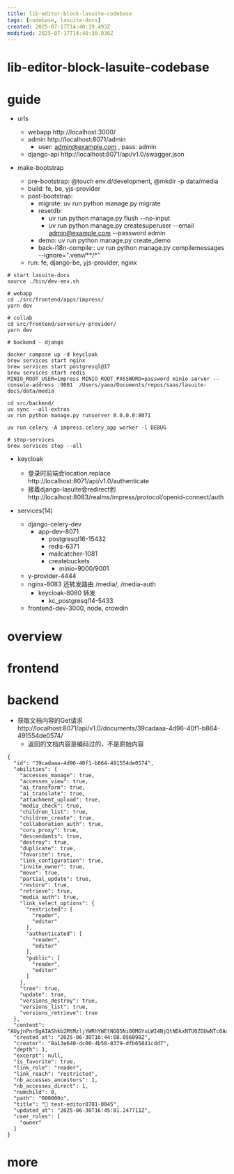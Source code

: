 ```yaml
---
title: lib-editor-block-lasuite-codebase
tags: [codebase, lasuite-docs]
created: 2025-07-17T14:40:19.493Z
modified: 2025-07-17T14:40:30.038Z
---
```


# lib-editor-block-lasuite-codebase

# guide

- urls
  - webapp http://localhost:3000/
  - admin http://localhost:8071/admin
    - user: admin@example.com ,  pass: admin
  - django-api http://localhost:8071/api/v1.0/swagger.json

- make-bootstrap
  - pre-bootstrap: @touch env.d/development, @mkdir -p data/media
  - build: fe, be, yjs-provider
  - post-bootstrap:
    - migrate: uv run python manage.py migrate
    - resetdb: 
      - uv run python manage.py flush --no-input
      - uv run python manage.py createsuperuser --email admin@example.com --password admin
    - demo: uv run python manage.py create_demo 
    - back-i18n-compile:: uv run python manage.py compilemessages --ignore=".venv/**/*"
  - run: fe, django-be, yjs-provider, nginx

```shell
# start lasuite-docs
source ./bin/dev-env.sh

# webapp
cd ./src/frontend/apps/impress/
yarn dev

# collab
cd src/frontend/servers/y-provider/
yarn dev

# backend - django

docker compose up -d keycloak
brew services start nginx
brew services start postgresql@17
brew services start redis
MINIO_ROOT_USER=impress MINIO_ROOT_PASSWORD=password minio server --console-address :9001  /Users/yaoo/Documents/repos/saas/lasuite-docs/data/media

cd src/backend/
uv sync --all-extras
uv run python manage.py runserver 0.0.0.0:8071

uv run celery -A impress.celery_app worker -l DEBUG

# stop-services
brew services stop --all
```

- keycloak
  - 登录时前端会location.replace http://localhost:8071/api/v1.0/authenticate
  - 接着django-lasuite会redirect到 http://localhost:8083/realms/impress/protocol/openid-connect/auth

- services(14)
  - django-celery-dev
    - app-dev-8071
      - postgresql16-15432
      - redis-6371
      - mailcatcher-1081
      - createbuckets
        - minio-9000/9001
  - y-provider-4444
  - nginx-8083 还转发路由 /media/, /media-auth
    - keycloak-8080 转发
      - kc_postgresql14-5433
  - frontend-dev-3000, node, crowdin
# overview

# frontend

# backend
- 获取文档内容的Get请求 http://localhost:8071/api/v1.0/documents/39cadaaa-4d96-40f1-b864-491554de0574/
  - 返回的文档内容是编码过的，不是原始内容

```JS
{
  "id": "39cadaaa-4d96-40f1-b864-491554de0574",
  "abilities": {
    "accesses_manage": true,
    "accesses_view": true,
    "ai_transform": true,
    "ai_translate": true,
    "attachment_upload": true,
    "media_check": true,
    "children_list": true,
    "children_create": true,
    "collaboration_auth": true,
    "cors_proxy": true,
    "descendants": true,
    "destroy": true,
    "duplicate": true,
    "favorite": true,
    "link_configuration": true,
    "invite_owner": true,
    "move": true,
    "partial_update": true,
    "restore": true,
    "retrieve": true,
    "media_auth": true,
    "link_select_options": {
      "restricted": [
        "reader",
        "editor"
      ],
      "authenticated": [
        "reader",
        "editor"
      ],
      "public": [
        "reader",
        "editor"
      ]
    },
    "tree": true,
    "update": true,
    "versions_destroy": true,
    "versions_list": true,
    "versions_retrieve": true
  },
  "content": "AUyjnPnrBgAIAShkb2MtMzljYWRhYWEtNGQ5Ni00MGYxLWI4NjQtNDkxNTU0ZGUwNTc0AnczYnJvYWRjYXN0OiBkb2MtMzljYWRhYWEtNGQ5Ni00MGYxLWI4NjQtNDkxNTU0ZGUwNTc0dzNicm9hZGNhc3Q6IGRvYy0zOWNhZGFhYS00ZDk2LTQwZjEtYjg2NC00OTE1NTRkZTA1NzQHAQ5kb2N1bWVudC1zdG9yZQMKYmxvY2tHcm91cAcAo5z56wYCAw5ibG9ja0NvbnRhaW5lcgcAo5z56wYDAwlwYXJhZ3JhcGgHAKOc+esGBAYEAKOc",
  "created_at": "2025-06-30T16:44:08.056098Z",
  "creator": "8a13e640-dc00-4b50-8379-dfb65841cdd7",
  "depth": 1,
  "excerpt": null,
  "is_favorite": true,
  "link_role": "reader",
  "link_reach": "restricted",
  "nb_accesses_ancestors": 1,
  "nb_accesses_direct": 1,
  "numchild": 0,
  "path": "000000o",
  "title": "🧪 test-editor0701-0045",
  "updated_at": "2025-06-30T16:45:01.247711Z",
  "user_roles": [
    "owner"
  ]
}
```

# more

